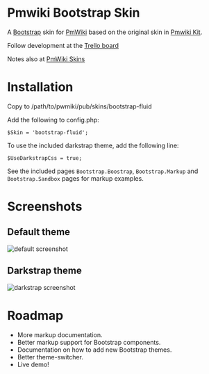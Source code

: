Pmwiki Bootstrap Skin
=====================

A [Bootstrap](http://twitter.github.com/bootstrap/) skin for [PmWiki](http://www.pmwiki.org/) based on the original skin in [Pmwiki Kit](https://github.com/gambhiro/pmwiki-kit-bootstrap-compass).

Follow development at the [Trello board](https://trello.com/board/pmwiki-bootstrap-skin/5197cef04b5cafe37e00d1ed)

Notes also at [PmWiki Skins](http://www.pmwiki.org/wiki/Skins/TwitterBootstrap)

# Installation
Copy to /path/to/pwmiki/pub/skins/bootstrap-fluid

Add the following to config.php:

    $Skin = 'bootstrap-fluid';

To use the included darkstrap theme, add the following line:

    $UseDarkstrapCss = true;

See the included pages `Bootstrap.Boostrap`, `Bootstrap.Markup` and `Bootstrap.Sandbox` pages for markup examples. 

# Screenshots

## Default theme
![default screenshot](https://raw.github.com/wiki/MichaelPaulukonis/pmwiki-bootstrap-skin/images/pmwiki.bootstrap.default.00.png)

## Darkstrap theme
![darkstrap screenshot](https://raw.github.com/wiki/MichaelPaulukonis/pmwiki-bootstrap-skin/images/pmwiki.bootstrap.darkstrap.00.png)

# Roadmap

* More markup documentation.
* Better markup support for Bootstrap components.
* Documentation on how to add new Bootstrap themes.
* Better theme-switcher.
* Live demo!
